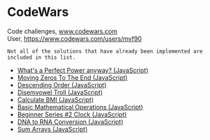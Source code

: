 # CodeWars
Code challenges, www.codewars.com  
User, https://www.codewars.com/users/mvf90

``Not all of the solutions that have already been implemented are included in this list.``

- [What's a Perfect Power anyway? (JavaScript)](./JavaScript/What_is_a_Perfect_Power_anyway.js)
- [Moving Zeros To The End (JavaScript)](./JavaScript/Moving_Zeros_To_The_End.js)
- [Descending Order (JavaScript)](./JavaScript/Descending_Order.js)
- [Disemvowel Troll (JavaScript)](./JavaScript/Disemvowel_Trolls.js)
- [Calculate BMI (JavaScript)](./JavaScript/Calculate_BMI.js)
- [Basic Mathematical Operations (JavaScript)](./JavaScript/Basic_Mathematical_Operations.js)
- [Beginner Series #2 Clock (JavaScript)](./JavaScript/Beginner_Series_%232_Clock.js)
- [DNA to RNA Conversion (JavaScript)](./JavaScript/DNA_to_RNA_Conversion.js)
- [Sum Arrays (JavaScript)](./JavaScript/sumArrays.js)